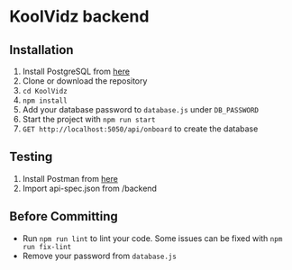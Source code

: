 # KoolVidz backend

## Installation

 1. Install PostgreSQL from [here](https://www.postgresql.org/download/)
 2. Clone or download the repository
 3. `cd KoolVidz`
 4. `npm install`
 5. Add your database password to `database.js` under ```DB_PASSWORD```
 6. Start the project with `npm run start`
 7. `GET http://localhost:5050/api/onboard` to create the database

## Testing

 1. Install Postman from [here](https://www.postman.com/downloads/)
 2. Import api-spec.json from /backend

## Before Committing

 - Run `npm run lint` to lint your code. Some issues can be fixed with `npm run fix-lint`
 - Remove your password from `database.js`
